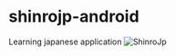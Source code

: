 # shinrojp-android
Learning japanese application
![ShinroJp](https://user-images.githubusercontent.com/58661536/72635937-9076cc80-3990-11ea-995d-71975d1d8ee8.png)

